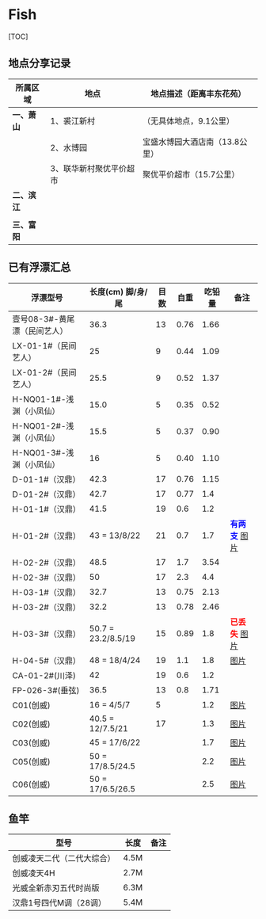 # Fish

[TOC]

## 地点分享记录

| 所属区域     | 地点                    | 地点描述（距离丰东花苑）       |
| ------------ | ----------------------- | ------------------------------ |
| **一、萧山** | 1、裘江新村             | （无具体地点，9.1公里）        |
|              | 2、水博园               | 宝盛水博园大酒店南（13.8公里） |
|              | 3、联华新村聚优平价超市 | 聚优平价超市（15.7公里）       |
| **二、滨江** |                         |                                |
|              |                         |                                |
| **三、富阳** |                         |                                |

## 已有浮漂汇总

| 浮漂型号                     | 长度(cm) 脚/身/尾  | 目数 | 自重 | 吃铅量 | 备注                                                         |
| ---------------------------- | ------------------ | ---- | ---- | ------ | ------------------------------------------------------------ |
| 壹号08-3#-黄尾漂（民间艺人） | 36.3               | 13   | 0.76 | 1.66   |                                                              |
| LX-01-1#（民间艺人）         | 25                 | 9    | 0.44 | 1.09   |                                                              |
| LX-01-2#（民间艺人）         | 25.5               | 9    | 0.52 | 1.37   |                                                              |
| H-NQ01-1#-浅渊（小凤仙）     | 15.0               | 5    | 0.35 | 0.52   |                                                              |
| H-NQ01-2#-浅渊（小凤仙）     | 15.5               | 5    | 0.37 | 0.90   |                                                              |
| H-NQ01-3#-浅渊（小凤仙）     | 16                 | 5    | 0.40 | 1.10   |                                                              |
| D-01-1#（汉鼎）              | 42.3               | 17   | 0.76 | 1.15   |                                                              |
| D-01-2#（汉鼎）              | 42.7               | 17   | 0.77 | 1.4    |                                                              |
| H-01-1#（汉鼎）              | 41.5               | 19   | 0.6  | 1.2    |                                                              |
| H-01-2#（汉鼎）              | 43 = 13/8/22       | 21   | 0.7  | 1.7    | <span style="color:blue;font-weight:bold;">有两支</span> [图片](../Images/Fish/image-20231104201716237.png) |
| H-02-2#（汉鼎）              | 48.5               | 17   | 1.7  | 3.54   |                                                              |
| H-02-3#（汉鼎）              | 50                 | 17   | 2.3  | 4.4    |                                                              |
| H-03-1#（汉鼎）              | 32.7               | 13   | 0.75 | 2.13   |                                                              |
| H-03-2#（汉鼎）              | 32.2               | 13   | 0.78 | 2.46   |                                                              |
| H-03-3#（汉鼎）              | 50.7 = 23.2/8.5/19 | 15   | 0.89 | 1.8    | <span style="color:red;font-weight:bold;">已丢失</span> [图片](../Images/Fish/image-20231104204151997.png) |
| H-04-5#（汉鼎）              | 48 = 18/4/24       | 19   | 1.1  | 1.8    | [图片](../Images/Fish/image-20231104201932735.png)           |
| CA-01-2#(川泽)               | 42                 | 19   | 0.6  | 1.2    |                                                              |
| FP-026-3#(垂弦)              | 36.5               | 13   | 0.8  | 1.71   |                                                              |
| C01(创威)                    | 16 = 4/5/7         | 5    |      | 1.2    | [图片](../Images/Fish/image-20231104203307715.png)           |
| C02(创威)                    | 40.5 = 12/7.5/21   | 17   |      | 1.3    | [图片](../Images/Fish/image-20231104203452250.png)           |
| C03(创威)                    | 45 = 17/6/22       |      |      | 1.7    | [图片](../Images/Fish/image-20231104203513973.png)           |
| C05(创威)                    | 50 = 17/8.5/24.5   |      |      | 2.2    | [图片](../Images/Fish/image-20231104203614619.png)           |
| C06(创威)                    | 50 = 17/6.5/26.5   |      |      | 2.5    | [图片](../Images/Fish/image-20231104203704530.png)           |

## 鱼竿

| 型号                       | 长度 | 备注 |
| -------------------------- | ---- | ---- |
| 创威凌天二代（二代大综合） | 4.5M |      |
| 创威凌天4H                 | 2.7M |      |
| 光威全新赤刃五代时尚版     | 6.3M |      |
| 汉鼎1号四代M调（28调）     | 5.4M |      |

